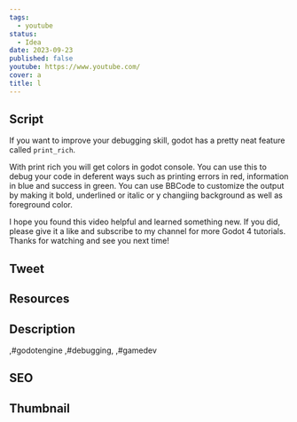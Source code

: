 ```yaml
---
tags:
  - youtube
status:
  - Idea
date: 2023-09-23
published: false
youtube: https://www.youtube.com/
cover: a
title: l
---
```

## Script
If you want to improve your debugging skill, godot has a pretty neat feature called `print_rich`.

With print rich you will get colors in godot console. You can use this to debug your code in deferent ways such as printing errors in red, information in blue and success in green. You can use BBCode to customize the output by making it bold, underlined or italic or y changiing background as well as foreground color.

I hope you found this video helpful and learned something new. If you did, please give it a like and subscribe to my channel for more Godot 4 tutorials. Thanks for watching and see you next time!
## Tweet


## Resources


## Description

,#godotengine ,#debugging, ,#gamedev


## SEO


## Thumbnail

